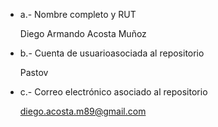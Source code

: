 - a.- Nombre completo y RUT

  Diego Armando Acosta Muñoz

- b.- Cuenta de usuarioasociada al repositorio

  Pastov

- c.- Correo electrónico asociado al repositorio

  diego.acosta.m89@gmail.com

